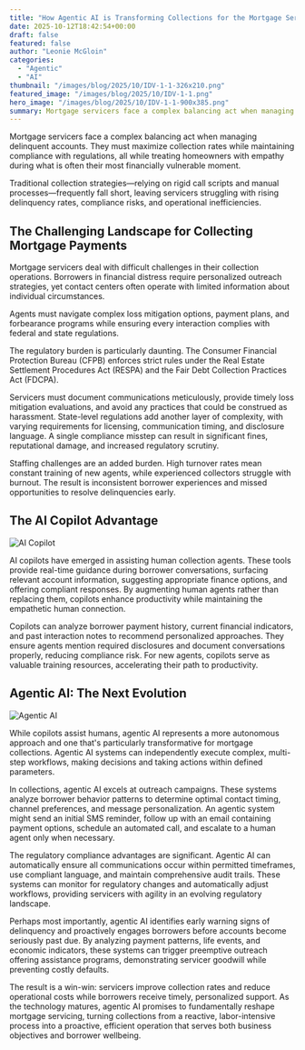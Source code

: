 ```yaml
---
title: "How Agentic AI is Transforming Collections for the Mortgage Servicing Industry"
date: 2025-10-12T18:42:54+00:00
draft: false
featured: false
author: "Leonie McGloin"
categories:
  - "Agentic"
  - "AI"
thumbnail: "/images/blog/2025/10/IDV-1-1-326x210.png"
featured_image: "/images/blog/2025/10/IDV-1-1.png"
hero_image: "/images/blog/2025/10/IDV-1-1-900x385.png"
summary: Mortgage servicers face a complex balancing act when managing delinquent accounts. They must maximize...
---
```


Mortgage servicers face a complex balancing act when managing delinquent accounts. They must maximize collection rates while maintaining compliance with regulations, all while treating homeowners with empathy during what is often their most financially vulnerable moment.

Traditional collection strategies—relying on rigid call scripts and manual processes—frequently fall short, leaving servicers struggling with rising delinquency rates, compliance risks, and operational inefficiencies.

## The Challenging Landscape for Collecting Mortgage Payments

Mortgage servicers deal with difficult challenges in their collection operations. Borrowers in financial distress require personalized outreach strategies, yet contact centers often operate with limited information about individual circumstances.

Agents must navigate complex loss mitigation options, payment plans, and forbearance programs while ensuring every interaction complies with federal and state regulations.

The regulatory burden is particularly daunting. The Consumer Financial Protection Bureau (CFPB) enforces strict rules under the Real Estate Settlement Procedures Act (RESPA) and the Fair Debt Collection Practices Act (FDCPA).

Servicers must document communications meticulously, provide timely loss mitigation evaluations, and avoid any practices that could be construed as harassment. State-level regulations add another layer of complexity, with varying requirements for licensing, communication timing, and disclosure language. A single compliance misstep can result in significant fines, reputational damage, and increased regulatory scrutiny.

Staffing challenges are an added burden. High turnover rates mean constant training of new agents, while experienced collectors struggle with burnout. The result is inconsistent borrower experiences and missed opportunities to resolve delinquencies early.

## The AI Copilot Advantage

![AI Copilot](/images/blog/2025/10/AICopilot.png)

AI copilots have emerged in assisting human collection agents. These tools provide real-time guidance during borrower conversations, surfacing relevant account information, suggesting appropriate finance options, and offering compliant responses. By augmenting human agents rather than replacing them, copilots enhance productivity while maintaining the empathetic human connection.

Copilots can analyze borrower payment history, current financial indicators, and past interaction notes to recommend personalized approaches. They ensure agents mention required disclosures and document conversations properly, reducing compliance risk. For new agents, copilots serve as valuable training resources, accelerating their path to productivity.

## Agentic AI: The Next Evolution

![Agentic AI](/images/blog/2025/10/AgenticAI.png)

While copilots assist humans, agentic AI represents a more autonomous approach and one that's particularly transformative for mortgage collections. Agentic AI systems can independently execute complex, multi-step workflows, making decisions and taking actions within defined parameters.

In collections, agentic AI excels at outreach campaigns. These systems analyze borrower behavior patterns to determine optimal contact timing, channel preferences, and message personalization. An agentic system might send an initial SMS reminder, follow up with an email containing payment options, schedule an automated call, and escalate to a human agent only when necessary.

The regulatory compliance advantages are significant. Agentic AI can automatically ensure all communications occur within permitted timeframes, use compliant language, and maintain comprehensive audit trails. These systems can monitor for regulatory changes and automatically adjust workflows, providing servicers with agility in an evolving regulatory landscape.

Perhaps most importantly, agentic AI identifies early warning signs of delinquency and proactively engages borrowers before accounts become seriously past due. By analyzing payment patterns, life events, and economic indicators, these systems can trigger preemptive outreach offering assistance programs, demonstrating servicer goodwill while preventing costly defaults.

The result is a win-win: servicers improve collection rates and reduce operational costs while borrowers receive timely, personalized support. As the technology matures, agentic AI promises to fundamentally reshape mortgage servicing, turning collections from a reactive, labor-intensive process into a proactive, efficient operation that serves both business objectives and borrower wellbeing.